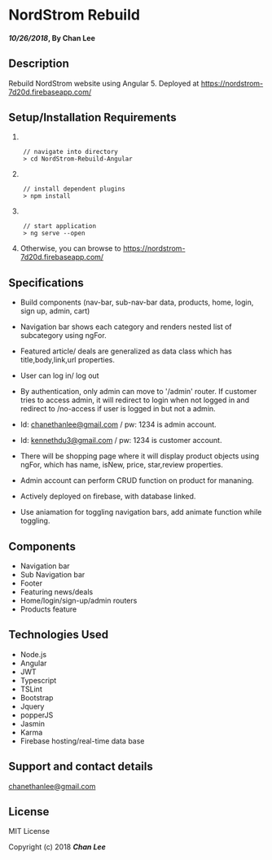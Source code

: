 # NordStrom Rebuild

#### _10/26/2018_, By Chan Lee

## Description

Rebuild NordStrom website using Angular 5.
Deployed at https://nordstrom-7d20d.firebaseapp.com/


## Setup/Installation Requirements
1.
```
    // navigate into directory
    > cd NordStrom-Rebuild-Angular
```
2.    
```
    // install dependent plugins
    > npm install
```
3.
```
    // start application
    > ng serve --open
```
4. Otherwise, you can browse to https://nordstrom-7d20d.firebaseapp.com/

## Specifications


* Build components (nav-bar, sub-nav-bar data, products, home, login, sign up, admin, cart)

* Navigation bar shows each category and renders nested list of subcategory using ngFor.
* Featured article/ deals are generalized as data class which has title,body,link,url properties.
* User can log in/ log out
* By authentication, only admin can move to '/admin' router. If customer tries to access admin, it will redirect to login when not logged in and redirect to /no-access if user is logged in but not a admin.
* Id: chanethanlee@gmail.com / pw: 1234 is admin account.
* Id: kennethdu3@gmail.com / pw: 1234 is customer account.
* There will be shopping page where it will display product objects using ngFor, which has name, isNew, price, star,review properties.
* Admin account can perform CRUD function on product for mananing.
* Actively deployed on firebase, with database linked.
* Use aniamation for toggling navigation bars, add animate function while toggling.


## Components

* Navigation bar
* Sub Navigation bar
* Footer
* Featuring news/deals
* Home/login/sign-up/admin routers
* Products feature

## Technologies Used

* Node.js
* Angular
* JWT
* Typescript
* TSLint
* Bootstrap
* Jquery
* popperJS
* Jasmin
* Karma
* Firebase hosting/real-time data base

## Support and contact details

chanethanlee@gmail.com

## License

MIT License

Copyright (c) 2018 **_Chan Lee_**